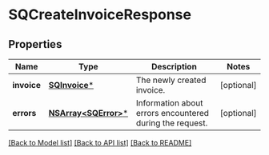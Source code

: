 # SQCreateInvoiceResponse

## Properties
Name | Type | Description | Notes
------------ | ------------- | ------------- | -------------
**invoice** | [**SQInvoice***](SQInvoice.md) | The newly created invoice. | [optional] 
**errors** | [**NSArray&lt;SQError&gt;***](SQError.md) | Information about errors encountered during the request. | [optional] 

[[Back to Model list]](../README.md#documentation-for-models) [[Back to API list]](../README.md#documentation-for-api-endpoints) [[Back to README]](../README.md)


